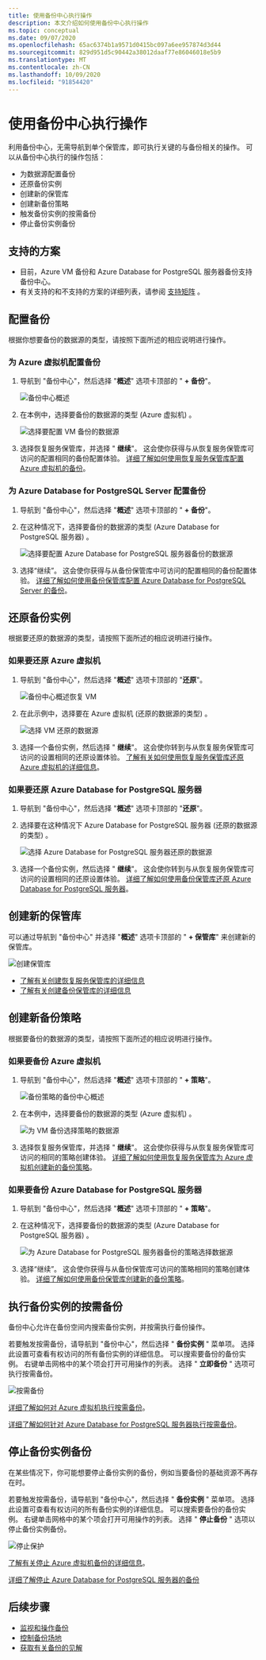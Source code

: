 ```yaml
---
title: 使用备份中心执行操作
description: 本文介绍如何使用备份中心执行操作
ms.topic: conceptual
ms.date: 09/07/2020
ms.openlocfilehash: 65ac6374b1a9571d0415bc097a6ee957874d3d44
ms.sourcegitcommit: 829d951d5c90442a38012daaf77e86046018e5b9
ms.translationtype: MT
ms.contentlocale: zh-CN
ms.lasthandoff: 10/09/2020
ms.locfileid: "91854420"
---
```

# <a name="perform-actions-using-backup-center"></a>使用备份中心执行操作

利用备份中心，无需导航到单个保管库，即可执行关键的与备份相关的操作。 可以从备份中心执行的操作包括：

* 为数据源配置备份
* 还原备份实例
* 创建新的保管库
* 创建新备份策略
* 触发备份实例的按需备份
* 停止备份实例备份

## <a name="supported-scenarios"></a>支持的方案

* 目前，Azure VM 备份和 Azure Database for PostgreSQL 服务器备份支持备份中心。
* 有关支持的和不支持的方案的详细列表，请参阅 [支持矩阵](backup-center-support-matrix.md) 。

## <a name="configure-backup"></a>配置备份

根据你想要备份的数据源的类型，请按照下面所述的相应说明进行操作。

### <a name="configure-backup-for-azure-virtual-machines"></a>为 Azure 虚拟机配置备份

1. 导航到 "备份中心"，然后选择 "**概述**" 选项卡顶部的 " **+ 备份**"。

    ![备份中心概述](./media/backup-center-actions/backup-center-overview-configure-backup.png)

2. 在本例中，选择要备份的数据源的类型 (Azure 虚拟机) 。

    ![选择要配置 VM 备份的数据源](./media/backup-center-actions/backup-select-datasource-vm.png)

3. 选择恢复服务保管库，并选择 " **继续**"。 这会使你获得与从恢复服务保管库可访问的配置相同的备份配置体验。 [详细了解如何使用恢复服务保管库配置 Azure 虚拟机的备份](tutorial-backup-vm-at-scale.md)。

### <a name="configure-backup-for-azure-database-for-postgresql-server"></a>为 Azure Database for PostgreSQL Server 配置备份

1. 导航到 "备份中心"，然后选择 "**概述**" 选项卡顶部的 " **+ 备份**"。
2. 在这种情况下，选择要备份的数据源的类型 (Azure Database for PostgreSQL 服务器) 。

    ![选择要配置 Azure Database for PostgreSQL 服务器备份的数据源](./media/backup-center-actions/backup-select-datasource-type-postgresql.png)

3. 选择“继续”。 这会使你获得与从备份保管库中可访问的配置相同的备份配置体验。 [详细了解如何使用备份保管库配置 Azure Database for PostgreSQL Server 的备份](backup-azure-database-postgresql.md#configure-backup-on-azure-postgresql-databases)。

## <a name="restore-a-backup-instance"></a>还原备份实例

根据要还原的数据源的类型，请按照下面所述的相应说明进行操作。

### <a name="if-youre-restoring-an-azure-virtual-machine"></a>如果要还原 Azure 虚拟机

1. 导航到 "备份中心"，然后选择 "**概述**" 选项卡顶部的 "**还原**"。

    ![备份中心概述恢复 VM](./media/backup-center-actions/backup-center-overview-restore.png)

2. 在此示例中，选择要在 Azure 虚拟机 (还原的数据源的类型) 。

    ![选择 VM 还原的数据源](./media/backup-center-actions/restore-select-datasource-vm.png)

3. 选择一个备份实例，然后选择 " **继续**"。 这会使你转到与从恢复服务保管库可访问的设置相同的还原设置体验。 [了解有关如何使用恢复服务保管库还原 Azure 虚拟机的详细信息](backup-azure-arm-restore-vms.md#before-you-start)。

### <a name="if-youre-restoring-an-azure-database-for-postgresql-server"></a>如果要还原 Azure Database for PostgreSQL 服务器

1. 导航到 "备份中心"，然后选择 "**概述**" 选项卡顶部的 "**还原**"。
2. 选择要在这种情况下 Azure Database for PostgreSQL 服务器 (还原的数据源的类型) 。

    ![选择 Azure Database for PostgreSQL 服务器还原的数据源](./media/backup-center-actions/restore-select-datasource-postgresql.png)

3. 选择一个备份实例，然后选择 " **继续**"。 这会使你转到与从恢复服务保管库可访问的设置相同的还原设置体验。 [详细了解如何使用备份保管库还原 Azure Database for PostgreSQL 服务器](backup-azure-database-postgresql.md#restore)。

## <a name="create-a-new-vault"></a>创建新的保管库

可以通过导航到 "备份中心" 并选择 "**概述**" 选项卡顶部的 " **+ 保管库**" 来创建新的保管库。

![创建保管库](./media/backup-center-actions/backup-center-create-vault.png)

* [了解有关创建恢复服务保管库的详细信息](backup-create-rs-vault.md)
* [了解有关创建备份保管库的详细信息](backup-vault-overview.md)

## <a name="create-a-new-backup-policy"></a>创建新备份策略

根据要备份的数据源的类型，请按照下面所述的相应说明进行操作。

### <a name="if-youre-backing-up-an-azure-virtual-machine"></a>如果要备份 Azure 虚拟机

1. 导航到 "备份中心"，然后选择 "**概述**" 选项卡顶部的 " **+ 策略**"。

    ![备份策略的备份中心概述](./media/backup-center-actions/backup-center-overview-policy.png)

2. 在本例中，选择要备份的数据源的类型 (Azure 虚拟机) 。

    ![为 VM 备份选择策略的数据源](./media/backup-center-actions/policy-select-datasource-vm.png)

3. 选择恢复服务保管库，并选择 " **继续**"。 这会使你获得与从恢复服务保管库可访问的相同的策略创建体验。 [详细了解如何使用恢复服务保管库为 Azure 虚拟机创建新的备份策略](backup-azure-arm-vms-prepare.md#create-a-custom-policy)。

### <a name="if-youre-backing-up-an-azure-database-for-postgresql-server"></a>如果要备份 Azure Database for PostgreSQL 服务器

1. 导航到 "备份中心"，然后选择 "**概述**" 选项卡顶部的 " **+ 策略**"。
2. 在这种情况下，选择要备份的数据源的类型 (Azure Database for PostgreSQL 服务器) 。

    ![为 Azure Database for PostgreSQL 服务器备份的策略选择数据源](./media/backup-center-actions/policy-select-datasource-postgresql.png)

3. 选择“继续”。 这会使你获得与从备份保管库可访问的策略相同的策略创建体验。 [详细了解如何使用备份保管库创建新的备份策略](backup-azure-database-postgresql.md#create-backup-policy)。

## <a name="execute-an-on-demand-backup-for-a-backup-instance"></a>执行备份实例的按需备份

备份中心允许在备份空间内搜索备份实例，并按需执行备份操作。

若要触发按需备份，请导航到 "备份中心"，然后选择 " **备份实例** " 菜单项。 选择此设置可查看有权访问的所有备份实例的详细信息。 可以搜索要备份的备份实例。 右键单击网格中的某个项会打开可用操作的列表。 选择 " **立即备份** " 选项可执行按需备份。

![按需备份](./media/backup-center-actions/backup-center-on-demand-backup.png)

[详细了解如何对 Azure 虚拟机执行按需备份](backup-azure-manage-vms.md#run-an-on-demand-backup)。

[详细了解如何针对 Azure Database for PostgreSQL 服务器执行按需备份](backup-azure-database-postgresql.md#on-demand-backup)。

## <a name="stop-backup-for-a-backup-instance"></a>停止备份实例备份

在某些情况下，你可能想要停止备份实例的备份，例如当要备份的基础资源不再存在时。

若要触发按需备份，请导航到 "备份中心"，然后选择 " **备份实例** " 菜单项。 选择此设置可查看有权访问的所有备份实例的详细信息。 可以搜索要备份的备份实例。 右键单击网格中的某个项会打开可用操作的列表。 选择 " **停止备份** " 选项以停止备份实例备份。

![停止保护](./media/backup-center-actions/backup-center-stop-protection.png)

[了解有关停止 Azure 虚拟机备份的详细信息](backup-azure-manage-vms.md#stop-protecting-a-vm)。

[详细了解停止 Azure Database for PostgreSQL 服务器的备份](backup-azure-database-postgresql.md#stop-protection)

## <a name="next-steps"></a>后续步骤

* [监视和操作备份](backup-center-monitor-operate.md)
* [控制备份场地](backup-center-govern-environment.md)
* [获取有关备份的见解](backup-center-obtain-insights.md)
